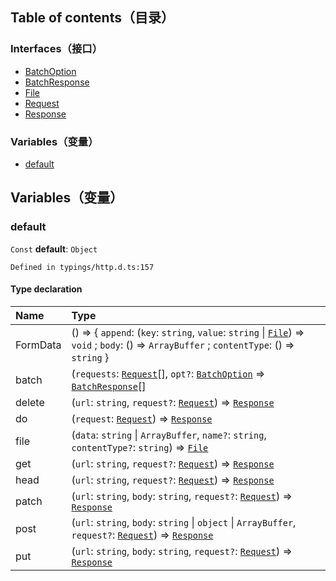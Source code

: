 ## Table of contents（目录）

### Interfaces（接口）
- [BatchOption](https://cloud.tencent.com/document/product/1484/75820)
- [BatchResponse](https://cloud.tencent.com/document/product/1484/75821)
- [File](https://cloud.tencent.com/document/product/1484/75822)
- [Request](https://cloud.tencent.com/document/product/1484/75823)
- [Response](https://cloud.tencent.com/document/product/1484/75819)

### Variables（变量）
- [default](#default)

## Variables（变量）

[](id:default)
### default
`Const` **default**: `Object`
```
Defined in typings/http.d.ts:157
```

#### Type declaration
| Name       | Type                                                         |
| :--------- | :----------------------------------------------------------- |
| FormData | () => { `append`: (`key`: `string`, `value`: `string` \| [`File`](https://cloud.tencent.com/document/product/1484/75822)) => `void` ; `body`: () => `ArrayBuffer` ; `contentType`: () => `string`  } |
| batch    | (`requests`: [`Request`](https://cloud.tencent.com/document/product/1484/75823)[], `opt?`: [`BatchOption`](https://cloud.tencent.com/document/product/1484/75820) => [`BatchResponse`](https://cloud.tencent.com/document/product/1484/75821)[] |
| delete   | (`url`: `string`, `request?`: [`Request`](https://cloud.tencent.com/document/product/1484/75823)) => [`Response`](https://cloud.tencent.com/document/product/1484/75819) |
|do       | (`request`: [`Request`](https://cloud.tencent.com/document/product/1484/75823)) => [`Response`](https://cloud.tencent.com/document/product/1484/75819) |
| file    | (`data`: `string` \| `ArrayBuffer`, `name?`: `string`, `contentType?`: `string`) => [`File`](https://cloud.tencent.com/document/product/1484/75822) |
| get     | (`url`: `string`, `request?`: [`Request`](https://cloud.tencent.com/document/product/1484/75823)) => [`Response`](https://cloud.tencent.com/document/product/1484/75819) |
| head     | (`url`: `string`, `request?`: [`Request`](https://cloud.tencent.com/document/product/1484/75823)) => [`Response`](https://cloud.tencent.com/document/product/1484/75819) |
| patch  | (`url`: `string`, `body`: `string`, `request?`: [`Request`](https://cloud.tencent.com/document/product/1484/75823)) => [`Response`](https://cloud.tencent.com/document/product/1484/75819) |
| post     | (`url`: `string`, `body`: `string` \| `object` \| `ArrayBuffer`, `request?`: [`Request`](https://cloud.tencent.com/document/product/1484/75823)) => [`Response`](https://cloud.tencent.com/document/product/1484/75819) |
| put     | (`url`: `string`, `body`: `string`, `request?`: [`Request`](https://cloud.tencent.com/document/product/1484/75823)) => [`Response`](https://cloud.tencent.com/document/product/1484/75819) |
